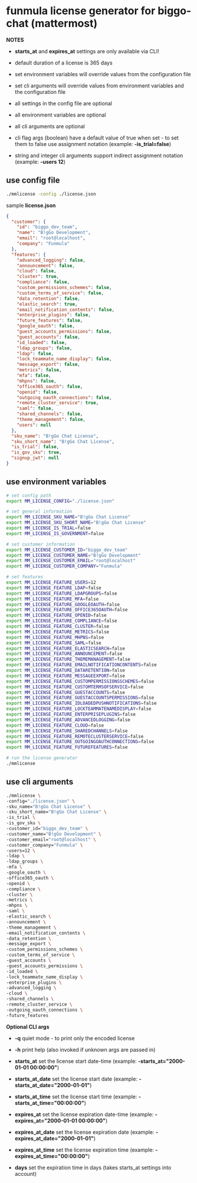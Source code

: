 # funmula license generator for biggo-chat (mattermost)

**NOTES**

- **starts_at** and **expires_at** settings are only available via CLI!

- default duration of a license is 365 days

- set environment variables will override values from the configuration file
- set cli arguments will override values from environment variables and the configuration file

- all settings in the config file are optional
- all environment variables are optional
- all cli arguments are optional
- cli flag args (boolean) have a default value of true when set - to set them to false use assignment notation (example: **-is_trial=false**)
- string and integer cli arguments support indirect assignment notation (example: **-users 12**)

## use config file

```bash
./mmlicense -config ./license.json
```

sample **license.json**

```json
{
  "customer": {
    "id": "biggo_dev_team",
    "name": "B!gGo Development",
    "email": "root@localhost",
    "company": "Funmula"
  },
  "features": {
    "advanced_logging": false,
    "announcement": false,
    "cloud": false,
    "cluster": true,
    "compliance": false,
    "custom_permissions_schemes": false,
    "custom_terms_of_service": false,
    "data_retention": false,
    "elastic_search": true,
    "email_notification_contents": false,
    "enterprise_plugins": false,
    "future_features": false,
    "google_oauth": false,
    "guest_accounts_permissions": false,
    "guest_accounts": false,
    "id_loaded": false,
    "ldap_groups": false,
    "ldap": false,
    "lock_teammate_name_display": false,
    "message_export": false,
    "metrics": false,
    "mfa": false,
    "mhpns": false,
    "office365_oauth": false,
    "openid": false,
    "outgoing_oauth_connections": false,
    "remote_cluster_service": true,
    "saml": false,
    "shared_channels": false,
    "theme_management": false,
    "users": null
  },
  "sku_name": "B!gGo Chat License",
  "sku_short_name": "B!gGo Chat License",
  "is_trial": false,
  "is_gov_sku": true,
  "signup_jwt": null
}
```

## use environment variables

```bash
# set config path
export MM_LICENSE_CONFIG="./license.json"

# set general information
export MM_LICENSE_SKU_NAME="B!gGo Chat License"
export MM_LICENSE_SKU_SHORT_NAME="B!gGo Chat License"
export MM_LICENSE_IS_TRIAL=false
export MM_LICENSE_IS_GOVERNMENT=false

# set customer information
export MM_LICENSE_CUSTOMER_ID="biggo_dev_team"
export MM_LICENSE_CUSTOMER_NAME="B!gGo Development"
export MM_LICENSE_CUSTOMER_EMAIL="root@localhost"
export MM_LICENSE_CUSTOMER_COMPANY="Funmula"

# set features
export MM_LICENSE_FEATURE_USERS=12
export MM_LICENSE_FEATURE_LDAP=false
export MM_LICENSE_FEATURE_LDAPGROUPS=false
export MM_LICENSE_FEATURE_MFA=false
export MM_LICENSE_FEATURE_GOOGLEOAUTH=false
export MM_LICENSE_FEATURE_OFFICE365OAUTH=false
export MM_LICENSE_FEATURE_OPENID=false
export MM_LICENSE_FEATURE_COMPLIANCE=false
export MM_LICENSE_FEATURE_CLUSTER=false
export MM_LICENSE_FEATURE_METRICS=false
export MM_LICENSE_FEATURE_MHPNS=false
export MM_LICENSE_FEATURE_SAML=false
export MM_LICENSE_FEATURE_ELASTICSEARCH=false
export MM_LICENSE_FEATURE_ANNOUNCEMENT=false
export MM_LICENSE_FEATURE_THEMEMANAGEMENT=false
export MM_LICENSE_FEATURE_EMAILNOTIFICATIONCONTENTS=false
export MM_LICENSE_FEATURE_DATARETENTION=false
export MM_LICENSE_FEATURE_MESSAGEEXPORT=false
export MM_LICENSE_FEATURE_CUSTOMPERMISSIONSSCHEMES=false
export MM_LICENSE_FEATURE_CUSTOMTERMSOFSERVICE=false
export MM_LICENSE_FEATURE_GUESTACCOUNTS=false
export MM_LICENSE_FEATURE_GUESTACCOUNTSPERMISSIONS=false
export MM_LICENSE_FEATURE_IDLOADEDPUSHNOTIFICATIONS=false
export MM_LICENSE_FEATURE_LOCKTEAMMATENAMEDISPLAY=false
export MM_LICENSE_FEATURE_ENTERPRISEPLUGINS=false
export MM_LICENSE_FEATURE_ADVANCEDLOGGING=false
export MM_LICENSE_FEATURE_CLOUD=false
export MM_LICENSE_FEATURE_SHAREDCHANNELS=false
export MM_LICENSE_FEATURE_REMOTECLUSTERSERVICE=false
export MM_LICENSE_FEATURE_OUTGOINGOAUTHCONNECTIONS=false
export MM_LICENSE_FEATURE_FUTUREFEATURES=false

# run the license generator
./mmlicense
```

## use cli arguments

```bash
./mmlicense \
-config="./license.json" \
-sku_name="B!gGo Chat License" \
-sku_short_name="B!gGo Chat License" \
-is_trial \
-is_gov_sku \
-customer_id="biggo_dev_team" \
-customer_name="B!gGo Development" \
-customer_email="root@localhost" \
-customer_company="Funmula" \
-users=12 \
-ldap \
-ldap_groups \
-mfa \
-google_oauth \
-office365_oauth \
-openid \
-compliance \
-cluster \
-metrics \
-mhpns \
-saml \
-elastic_search \
-announcement \
-theme_management \
-email_notification_contents \
-data_retention \
-message_export \
-custom_permissions_schemes \
-custom_terms_of_service \
-guest_accounts \
-guest_accounts_permissions \
-id_loaded \
-lock_teammate_name_display \
-enterprise_plugins \
-advanced_logging \
-cloud \
-shared_channels \
-remote_cluster_service \
-outgoing_oauth_connections \
-future_features
```

**Optional CLI args**

- **-q** quiet mode - to print only the encoded license

- **-h** print help (also invoked if unknown args are passed in)

- **starts_at** set the license start date-time (example: **-starts_at="2000-01-01 00:00:00"**)
- **starts_at_date** set the license start date (example: **-starts_at_date="2000-01-01"**)
- **starts_at_time** set the license start time (example: **-starts_at_time="00:00:00"**)
- **expires_at** set the license expiration date-time (example: **-expires_at="2000-01-01 00:00:00"**)
- **expires_at_date** set the license expiration date (example: **-expires_at_date="2000-01-01"**)
- **expires_at_time** set the license expiration time (example: **-expires_at_time="00:00:00"**)

- **days** set the expiration time in days (takes starts_at settings into account)